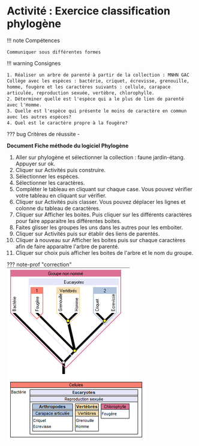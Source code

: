 # Activité : Exercice classification phylogène

!!! note Compétences

    Communiquer sous différentes formes  

!!! warning Consignes

    1. Réaliser un arbre de parenté à partir de la collection : MNHN GAC Collège avec les espèces : bactérie, criquet, écrevisse, grenouille, homme, fougère et les caractères suivants : cellule, carapace articulée, reproduction sexuée, vertèbre, chlorophylle.
    2. Déterminer quelle est l'espèce qui a le plus de lien de parenté avec l'Homme.
    3. Quelle est l'espèce qui présente le moins de caractère en commun avec les autres espèces?
    4. Quel est le caractère propre à la fougère?

    
??? bug Critères de réussite
    - 

**Document Fiche méthode du logiciel Phylogène**

1. Aller sur phylogène et sélectionner la collection : faune jardin-étang. Appuyer sur ok.
2. Cliquer sur Activités puis construire.
3. Sélectionner les espèces.
4. Sélectionner les caractères.
5. Compléter le tableau en cliquant sur chaque case. Vous pouvez vérifier votre tableau en cliquant sur vérifier.
6. Cliquer sur Activités puis classer. Vous pouvez déplacer les lignes et colonne du tableau de caractères.
7. Cliquer sur Afficher les boites. Puis cliquer sur les différents caractères pour faire apparaitre les différentes boites.
8. Faites glisser les groupes les uns dans les autres pour les emboiter.
9. Cliquer sur Activités puis sur établir des liens de parentés.
10. Cliquer à nouveau sur Afficher les boites puis sur chaque caractères afin de faire apparaitre l'arbre de parenté.
11. Cliquer sur choix puis afficher les boites de l'arbre et  le nom du groupe.



??? note-prof "correction"
![](pictures/correctionPhylogene1.png)
![](pictures/correctionPhylogene2.png)